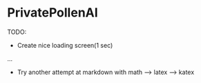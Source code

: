 # PrivatePollenAI
TODO:
- Create nice loading screen(1 sec)

...
- Try another attempt at markdown with math --> latex --> katex